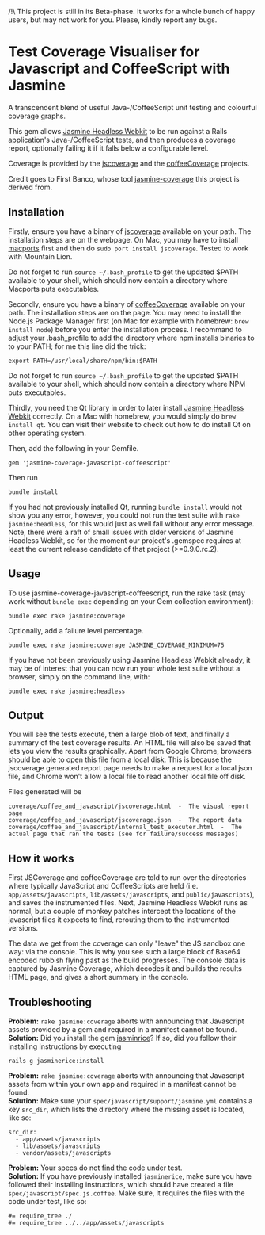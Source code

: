 /!\\ This project is still in its Beta-phase. It works for a whole bunch of happy users, but may not work for you. Please, kindly report any bugs.

# Test Coverage Visualiser for Javascript and CoffeeScript with Jasmine

A transcendent blend of useful Java-/CoffeeScript unit testing and colourful coverage graphs.

This gem allows [Jasmine Headless Webkit](http://johnbintz.github.com/jasmine-headless-webkit/)
to be run against a Rails application's Java-/CoffeeScript tests, and then produces a coverage report, optionally failing it if it falls below a configurable level.

Coverage is provided by the [jscoverage](http://siliconforks.com/jscoverage/manual.html) and the [coffeeCoverage](https://github.com/benbria/coffee-coverage) projects.

Credit goes to First Banco, whose tool [jasmine-coverage](https://github.com/firstbanco/jasmine-coverage) this project is derived from.

## Installation

Firstly, ensure you have a binary of [jscoverage](http://siliconforks.com/jscoverage/manual.html) available on your path. The installation steps are on the webpage. On Mac, you may have to install [macports](http://www.macports.org/install.php) first and then do `sudo port install jscoverage`. Tested to work with Mountain Lion.

Do not forget to run `source ~/.bash_profile` to get the updated $PATH available to your shell, which should now contain a directory where Macports puts executables.  

Secondly, ensure you have a binary of [coffeeCoverage](https://github.com/benbria/coffee-coverage) available on your path. The installation steps are on the page. You may need to install the Node.js Package Manager first (on Mac for example with homebrew: `brew install node`) before you enter the installation process. I recommand to adjust your .bash_profile to add the directory where npm installs binaries to to your PATH; for me this line did the trick:

    export PATH=/usr/local/share/npm/bin:$PATH
    
Do not forget to run `source ~/.bash_profile` to get the updated $PATH available to your shell, which should now contain a directory where NPM puts executables.  

Thirdly, you need the Qt library in order to later install [Jasmine Headless Webkit](http://johnbintz.github.com/jasmine-headless-webkit/) correctly. On a Mac with homebrew, you would simply do `brew install qt`. You can visit their website to check out how to do install Qt on other operating system.

Then, add the following in your Gemfile.

    gem 'jasmine-coverage-javascript-coffeescript'
    
Then run
  
    bundle install

If you had not previously installed Qt, running `bundle install` would not show you any error, however, you could not run the test suite with `rake jasmine:headless`, for this would just as well fail without any error message. Note, there were a raft of small issues with older versions of Jasmine Headless Webkit, so for the moment our project's .gemspec requires at least the current release candidate of that project (>=0.9.0.rc.2).

## Usage

To use jasmine-coverage-javascript-coffeescript, run the rake task (may work without `bundle exec` depending on your Gem collection environment):

    bundle exec rake jasmine:coverage

Optionally, add a failure level percentage.

    bundle exec rake jasmine:coverage JASMINE_COVERAGE_MINIMUM=75
    
If you have not been previously using Jasmine Headless Webkit already, it may be of interest that you can now run your whole test suite without a browser, simply on the command line, with:

    bundle exec rake jasmine:headless

## Output

You will see the tests execute, then a large blob of text, and finally a summary of the test coverage results.
An HTML file will also be saved that lets you view the results graphically. Apart from Google Chrome, browsers should be able to open this file from a local disk. This is because the jscoverage generated report page needs to make a request for a local json file, and Chrome won't allow a local file to read another local file off disk.

Files generated will be

    coverage/coffee_and_javascript/jscoverage.html  -  The visual report page
    coverage/coffee_and_javascript/jscoverage.json  -  The report data
    coverage/coffee_and_javascript/internal_test_executer.html  -  The actual page that ran the tests (see for failure/success messages)

## How it works

First JSCoverage and coffeeCoverage are told to run over the directories where typically JavaScript and CoffeeScripts are held (i.e. `app/assets/javascripts`, `lib/assets/javascripts`, and `public/javascripts`), and saves the instrumented files. Next, Jasmine Headless Webkit runs as normal, but a couple of monkey patches intercept the locations of the javascript files it expects to find, rerouting them to the instrumented versions.

The data we get from the coverage can only "leave" the JS sandbox one way: via the console. This is why you see such a large block of Base64 encoded rubbish flying past as the build progresses. The console data is captured by Jasmine Coverage, which decodes it and builds the results HTML page, and gives a short summary in the console.

## Troubleshooting

**Problem:** `rake jasmine:coverage` aborts with announcing that Javascript assets provided by a gem and required in a manifest cannot be found.<br>
**Solution:** Did you install the gem [jasminrice](https://github.com/bradphelan/jasminerice)? If so, did you follow their installing instructions by executing

    rails g jasminerice:install
    
**Problem:** `rake jasmine:coverage` aborts with announcing that Javascript assets from within your own app and required in a manifest cannot be found.<br>
**Solution:** Make sure your `spec/javascript/support/jasmine.yml` contains a key `src_dir`, which lists the directory where the missing asset is located, like so:

    src_dir:
      - app/assets/javascripts
      - lib/assets/javascripts
      - vendor/assets/javascripts
  

**Problem:** Your specs do not find the code under test.<br>
**Solution:** If you have previously installed `jasminerice`, make sure you have followed their installing instructions, which should have created a file `spec/javascript/spec.js.coffee`. Make sure, it requires the files with the code under test, like so:

    #= require_tree ./ 
    #= require_tree ../../app/assets/javascripts
